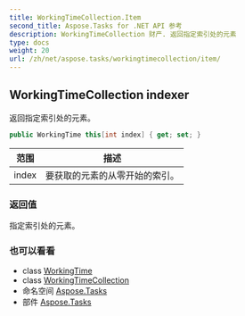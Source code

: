 ```yaml
---
title: WorkingTimeCollection.Item
second_title: Aspose.Tasks for .NET API 参考
description: WorkingTimeCollection 财产. 返回指定索引处的元素
type: docs
weight: 20
url: /zh/net/aspose.tasks/workingtimecollection/item/
---
```

## WorkingTimeCollection indexer

返回指定索引处的元素。

```csharp
public WorkingTime this[int index] { get; set; }
```

| 范围 | 描述 |
| --- | --- |
| index | 要获取的元素的从零开始的索引。 |

### 返回值

指定索引处的元素。

### 也可以看看

* class [WorkingTime](../../workingtime/)
* class [WorkingTimeCollection](../)
* 命名空间 [Aspose.Tasks](../../workingtimecollection/)
* 部件 [Aspose.Tasks](../../../)


